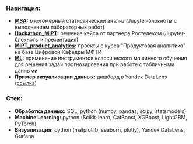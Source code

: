 ### Навигация:
- **[MSA](https://github.com/dmitriy7921/showcase/tree/main/MSA):** многомерный статистический анализ (Jupyter-блокноты с выполнением лабораторных работ)
- **[Hackathon_MIPT](https://github.com/dmitriy7921/showcase/tree/main/Hackathon_MIPT):** решение кейса от партнера Ростелеком (Jupyter-блокноты и презентация)
- **[MIPT_product_analytics](https://github.com/dmitriy7921/showcase/tree/main/MIPT_product_analytics):** проекты с курса "Продуктовая аналитика" на базе Цифровой Кафедры МФТИ
- **[ML](https://github.com/dmitriy7921/showcase/tree/main/ML):** применение инструментов классического машинного обучения для решения задач прогнозирования при работе с табличными данными
- **Пример визуализации данных:** дашборд в Yandex DataLens ([ссылка](https://datalens.yandex/9s1yvt0t6ke2v))

### Стек:
- **Обработка данных:** SQL, python (numpy, pandas, scipy, statsmodels)
- **Machine Learning:** python (Scikit-learn, CatBoost, XGBoost, LightGBM, PyTorch)
- **Визуализация:** python (matplotlib, seaborn, plotly), Yandex DataLens, Grafana
